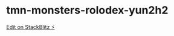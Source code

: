 # tmn-monsters-rolodex-yun2h2

[Edit on StackBlitz ⚡️](https://stackblitz.com/edit/tmn-monsters-rolodex-yun2h2)